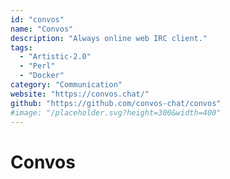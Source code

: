 ```yaml
---
id: "convos"
name: "Convos"
description: "Always online web IRC client."
tags:
  - "Artistic-2.0"
  - "Perl"
  - "Docker"
category: "Communication"
website: "https://convos.chat/"
github: "https://github.com/convos-chat/convos"
#image: "/placeholder.svg?height=300&width=400"
---
```


# Convos

